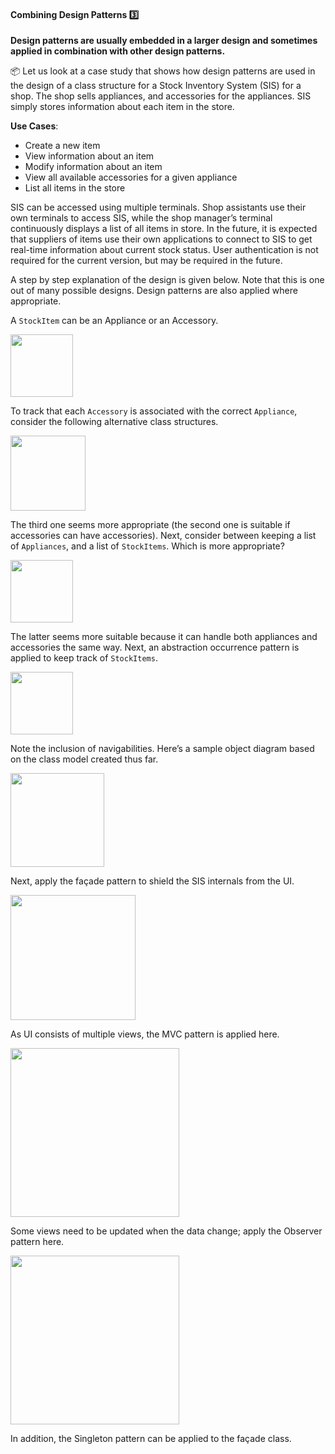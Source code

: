 <link rel="stylesheet" href="{{baseUrl}}/css/textbook.css">

<div class="website-content">

<div id="title">

#### Combining Design Patterns :three:

</div>

<div id="body">

**Design patterns are usually embedded in a larger design and sometimes applied in combination with other design patterns.**

<tip-box>

:package: Let us look at a case study that shows how design patterns are used in the design of a class structure for a Stock Inventory System (SIS) for a shop. The shop sells appliances, and accessories for the appliances. SIS simply stores information about each item in the store.

**Use Cases**:

* Create a new item
* View information about an item
* Modify information about an item
* View all available accessories for a given appliance
* List all items in the store


SIS can be accessed using multiple terminals. Shop assistants use their own terminals to access SIS, while the shop manager’s terminal continuously displays a list of all items in store. In the future, it is expected that suppliers of items use their own applications to connect to SIS to get real-time information about current stock status.  User authentication is not required for the current version, but may be required in the future.

A step by step explanation of the design is given below. Note that this is one out of many possible designs.  Design patterns are also applied where appropriate.

A `StockItem` can be an Appliance or an Accessory.

<img src="{{baseUrl}}/designPatterns/more/combiningDesignPatterns/images/stockItem.png" height="100" />
<p/>

To track that each `Accessory` is associated with the correct `Appliance`, consider the following alternative class structures.

<img src="{{baseUrl}}/designPatterns/more/combiningDesignPatterns/images/alternativeOne.png" height="120" />
<p/>

The third one seems more appropriate (the second one is suitable if accessories can have accessories). Next, consider between keeping a list of `Appliances`, and a list of `StockItems`.  Which is more appropriate?

<img src="{{baseUrl}}/designPatterns/more/combiningDesignPatterns/images/alternativeTwo.png" height="100" />
<p/>

The latter seems more suitable because it can handle both appliances and accessories the same way. Next, an abstraction occurrence pattern is applied to keep track of `StockItems`.

<img src="{{baseUrl}}/designPatterns/more/combiningDesignPatterns/images/alternativeThree.png" height="100" />
<p/>

Note the inclusion of navigabilities. Here’s a sample object diagram based on the class model created thus far.

<img src="{{baseUrl}}/designPatterns/more/combiningDesignPatterns/images/stockItemListObjectDiagram.png" height="150" />
<p/>

Next, apply the façade pattern to shield the SIS internals from the UI.

<img src="{{baseUrl}}/designPatterns/more/combiningDesignPatterns/images/withFacade.png" height="200" />
<p/>

As UI consists of multiple views, the  MVC pattern is applied here.

<img src="{{baseUrl}}/designPatterns/more/combiningDesignPatterns/images/withMVC.png" height="270" />
<p/>

Some views need to be updated when the data change; apply the Observer pattern here.

<img src="{{baseUrl}}/designPatterns/more/combiningDesignPatterns/images/withObserver.png" height="270" />
<p/>

In addition, the Singleton pattern can be applied to the façade class.

</tip-box>

</div>

<div id="extras">
</div>

</div>
